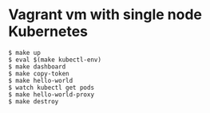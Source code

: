 # Vagrant vm with single node Kubernetes

```
$ make up
$ eval $(make kubectl-env)
$ make dashboard
$ make copy-token
$ make hello-world
$ watch kubectl get pods
$ make hello-world-proxy
$ make destroy
```

